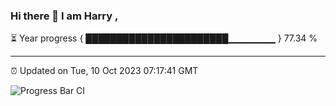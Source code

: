 ### Hi there 👋 I am Harry , 

⏳ Year progress { ███████████████████████▁▁▁▁▁▁▁ } 77.34 %

---

⏰ Updated on Tue, 10 Oct 2023 07:17:41 GMT

![Progress Bar CI](https://github.com/duykhang68/duykhang68/workflows/Progress%20Bar%20CI/badge.svg)
